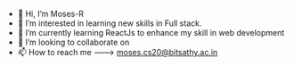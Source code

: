 - 👋 Hi, I’m Moses-R
- 👀 I’m interested in learning new skills in Full stack.
- 🌱 I’m currently learning ReactJs to enhance my skill in web development
- 💞️ I’m looking to collaborate on 
- 📫 How to reach me ---> moses.cs20@bitsathy.ac.in

